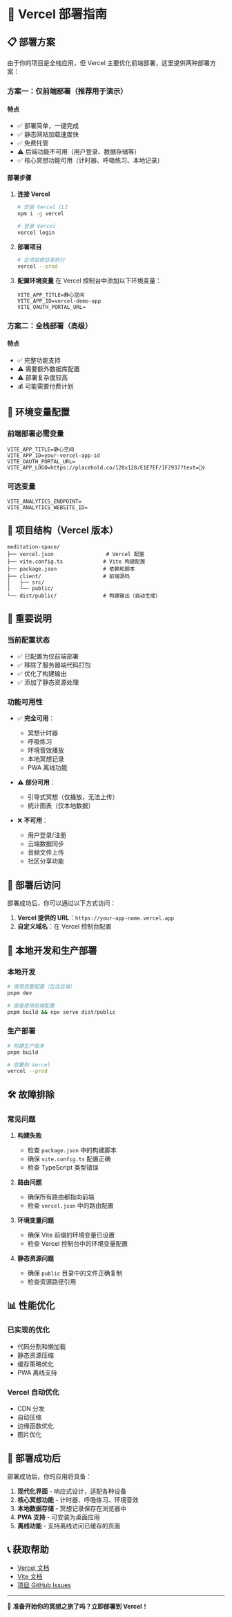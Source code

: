 # 🚀 Vercel 部署指南

## 📋 部署方案

由于你的项目是全栈应用，但 Vercel 主要优化前端部署，这里提供两种部署方案：

### 方案一：仅前端部署（推荐用于演示）

#### 特点
- ✅ 部署简单，一键完成
- ✅ 静态网站加载速度快
- ✅ 免费托管
- ⚠️ 后端功能不可用（用户登录、数据存储等）
- ✅ 核心冥想功能可用（计时器、呼吸练习、本地记录）

#### 部署步骤

1. **连接 Vercel**
   ```bash
   # 安装 Vercel CLI
   npm i -g vercel

   # 登录 Vercel
   vercel login
   ```

2. **部署项目**
   ```bash
   # 在项目根目录执行
   vercel --prod
   ```

3. **配置环境变量**
   在 Vercel 控制台中添加以下环境变量：
   ```
   VITE_APP_TITLE=静心空间
   VITE_APP_ID=vercel-demo-app
   VITE_OAUTH_PORTAL_URL=
   ```

### 方案二：全栈部署（高级）

#### 特点
- ✅ 完整功能支持
- ⚠️ 需要额外数据库配置
- ⚠️ 部署复杂度较高
- 💰 可能需要付费计划

## 🔧 环境变量配置

### 前端部署必需变量
```env
VITE_APP_TITLE=静心空间
VITE_APP_ID=your-vercel-app-id
VITE_OAUTH_PORTAL_URL=
VITE_APP_LOGO=https://placehold.co/128x128/E1E7EF/1F2937?text=🧘‍♀️
```

### 可选变量
```env
VITE_ANALYTICS_ENDPOINT=
VITE_ANALYTICS_WEBSITE_ID=
```

## 📁 项目结构（Vercel 版本）

```
meditation-space/
├── vercel.json                 # Vercel 配置
├── vite.config.ts             # Vite 构建配置
├── package.json               # 依赖和脚本
├── client/                    # 前端源码
│   ├── src/
│   └── public/
└── dist/public/               # 构建输出（自动生成）
```

## 🚨 重要说明

### 当前配置状态
- ✅ 已配置为仅前端部署
- ✅ 移除了服务器端代码打包
- ✅ 优化了构建输出
- ✅ 添加了静态资源处理

### 功能可用性
- ✅ **完全可用**：
  - 冥想计时器
  - 呼吸练习
  - 环境音效播放
  - 本地冥想记录
  - PWA 离线功能

- ⚠️ **部分可用**：
  - 引导式冥想（仅播放，无法上传）
  - 统计图表（仅本地数据）

- ❌ **不可用**：
  - 用户登录/注册
  - 云端数据同步
  - 音频文件上传
  - 社区分享功能

## 🎯 部署后访问

部署成功后，你可以通过以下方式访问：

1. **Vercel 提供的 URL**：`https://your-app-name.vercel.app`
2. **自定义域名**：在 Vercel 控制台配置

## 🔄 本地开发和生产部署

### 本地开发
```bash
# 使用完整配置（包含后端）
pnpm dev

# 或者使用前端配置
pnpm build && npx serve dist/public
```

### 生产部署
```bash
# 构建生产版本
pnpm build

# 部署到 Vercel
vercel --prod
```

## 🛠️ 故障排除

### 常见问题

1. **构建失败**
   - 检查 `package.json` 中的构建脚本
   - 确保 `vite.config.ts` 配置正确
   - 检查 TypeScript 类型错误

2. **路由问题**
   - 确保所有路由都指向前端
   - 检查 `vercel.json` 中的路由配置

3. **环境变量问题**
   - 确保 Vite 前缀的环境变量已设置
   - 检查 Vercel 控制台中的环境变量配置

4. **静态资源问题**
   - 确保 `public` 目录中的文件正确复制
   - 检查资源路径引用

## 📊 性能优化

### 已实现的优化
- 代码分割和懒加载
- 静态资源压缩
- 缓存策略优化
- PWA 离线支持

### Vercel 自动优化
- CDN 分发
- 自动压缩
- 边缘函数优化
- 图片优化

## 🎉 部署成功后

部署成功后，你的应用将具备：

1. **现代化界面** - 响应式设计，适配各种设备
2. **核心冥想功能** - 计时器、呼吸练习、环境音效
3. **本地数据存储** - 冥想记录保存在浏览器中
4. **PWA 支持** - 可安装为桌面应用
5. **离线功能** - 支持离线访问已缓存的页面

## 📞 获取帮助

- [Vercel 文档](https://vercel.com/docs)
- [Vite 文档](https://vitejs.dev/)
- [项目 GitHub Issues](https://github.com/MARKmj/MeditationSpace/issues)

---

🌸 **准备开始你的冥想之旅了吗？立即部署到 Vercel！**